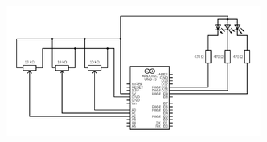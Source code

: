 ![Alt text](https://raw.githubusercontent.com/teka2am/arduino_basic/main/arduino/single_rgb_led_with_controller/circuit_single_rgb_led_with_controller.png " single_rgb_led_with_controller")
